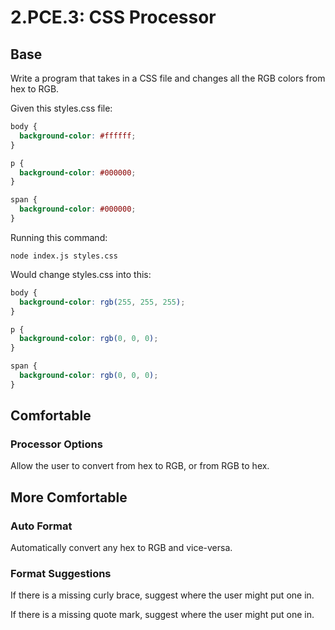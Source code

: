 # 2.PCE.3: CSS Processor

## Base

Write a program that takes in a CSS file and changes all the RGB colors from hex to RGB.

Given this styles.css file:

```css
body {
  background-color: #ffffff;
}

p {
  background-color: #000000;
}

span {
  background-color: #000000;
}
```

Running this command:

```text
node index.js styles.css
```

Would change styles.css into this:

```css
body {
  background-color: rgb(255, 255, 255);
}

p {
  background-color: rgb(0, 0, 0);
}

span {
  background-color: rgb(0, 0, 0);
}
```

## Comfortable

### Processor Options

Allow the user to convert from hex to RGB, or from RGB to hex.

## More Comfortable

### Auto Format

Automatically convert any hex to RGB and vice-versa.

### Format Suggestions

If there is a missing curly brace, suggest where the user might put one in.

If there is a missing quote mark, suggest where the user might put one in.
